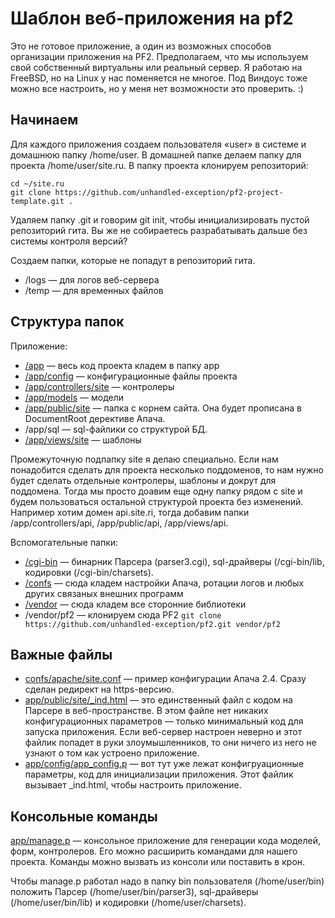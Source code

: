# Шаблон веб-приложения на pf2

Это не готовое приложение, а один из возможных способов организации приложения на PF2. Предполагаем, что мы используем свой собственный виртуальны или реальный сервер. Я работаю на FreeBSD, но на Linux у нас поменяется не многое. Под Виндоус тоже можно все настроить, но у меня нет возможности это проверить. :)

## Начинаем

Для каждого приложения создаем пользователя «user» в системе и домашнюю папку /home/user. В домашней папке делаем папку для проекта /home/user/site.ru. В папку проекта клонируем репозиторий:

```
cd ~/site.ru
git clone https://github.com/unhandled-exception/pf2-project-template.git .
```

Удаляем папку .git и говорим git init, чтобы инициализировать пустой репозиторий гита. Вы же не собираетесь разрабатывать дальше без системы контроля версий?

Создаем папки, которые не попадут в репозиторий гита.
* /logs — для логов веб-сервера
* /temp — для временных файлов

## Структура папок

Приложение:
* [/app](/app) — весь код проекта кладем в папку app
* [/app/config](/app/config) — конфигурационные файлы проекта
* [/app/controllers/site](/app/controllers/site) — контролеры
* [/app/models](/app/models) — модели
* [/app/public/site](/app/public/site) — папка с корнем сайта. Она будет прописана в DocumentRoot дерективе Апача.
* /app/sql — sql-файлики со структурой БД.
* [/app/views/site](/app/views/site) — шаблоны

Промежуточную подпапку site я делаю специально. Если нам понадобится сделать для проекта несколько поддоменов, то нам нужно будет сделать отдельные контролеры, шаблоны и докрут для поддомена. Тогда мы просто доавим еще одну папку рядом с site и будем пользоваться остальной структурой проекта без изменений. Например хотим домен api.site.ri, тогда добавим папки /app/controllers/api, /app/public/api, /app/views/api.

Вспомогательные папки:
* [/cgi-bin](/cgi-bin) — бинарник Парсера (parser3.cgi), sql-драйверы (/cgi-bin/lib, кодировки (/cgi-bin/charsets).
* [/confs](/confs) — сюда кладем настройки Апача, ротации логов и любых других связаных внешних программ
* [/vendor](/vendor) — сюда кладем все сторонние библиотеки
* /vendor/pf2 — клонируем сюда PF2 `git clone https://github.com/unhandled-exception/pf2.git vendor/pf2`

## Важные файлы

* [confs/apache/site.conf](confs/apache/site.conf) — пример конфигурации Апача 2.4. Сразу сделан редирект на https-версию.
* [app/public/site/_ind.html](app/public/site/_ind.html) — это единственный файл с кодом на Парсере в веб-пространстве. В этом файле нет никаких конфигурационных параметров — только минимальный код для запуска приложения. Если веб-сервер настроен неверно и этот файлик попадет в руки злоумышленников, то они ничего из него не узнают о том как устроено приложение.
* [app/config/app_config.p](app/config/app_config.p) — вот тут уже лежат конфигруационные параметры, код для инициализации приложения. Этот файлик вызывает _ind.html, чтобы настроить приложение.

## Консольные команды

[app/manage.p](app/manage.p) — консольное приложение для генерации кода моделей, форм, контролеров. Его можно расширить командами для нашего проекта. Команды можно вызвать из консоли или поставить в крон.

Чтобы manage.p работал надо в папку bin пользователя (/home/user/bin) положить Парсер (/home/user/bin/parser3), sql-драйверы (/home/user/bin/lib) и кодировки (/home/user/charsets).
